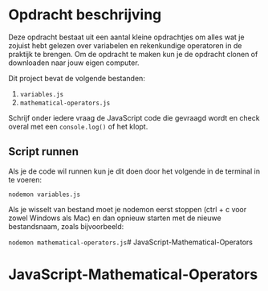 # Opdracht beschrijving

Deze opdracht bestaat uit een aantal kleine opdrachtjes om alles wat je zojuist hebt gelezen over variabelen en rekenkundige operatoren in de praktijk te brengen. Om de opdracht te maken kun je de opdracht clonen of downloaden naar jouw eigen computer.

Dit project bevat de volgende bestanden:

1. `variables.js`
2. `mathematical-operators.js`

Schrijf onder iedere vraag de JavaScript code die gevraagd wordt en check overal met een `console.log()` of het klopt. 

## Script runnen
Als je de code wil runnen kun je dit doen door het volgende in de terminal in te voeren:

`nodemon variables.js`

Als je wisselt van bestand moet je nodemon eerst stoppen (ctrl + c voor zowel Windows als Mac) en dan opnieuw starten met de nieuwe bestandsnaam, zoals bijvoorbeeld:

`nodemon mathematical-operators.js`# JavaScript-Mathematical-Operators
# JavaScript-Mathematical-Operators
